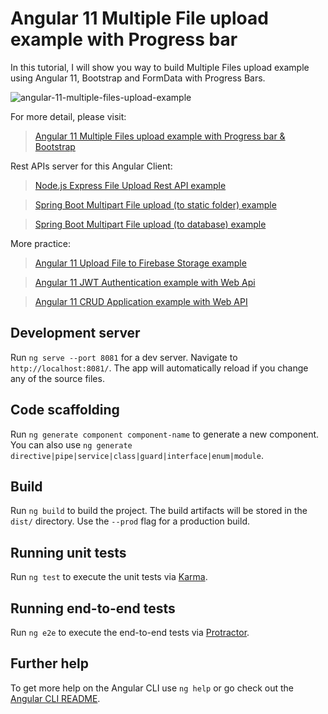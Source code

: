 # Angular 11 Multiple File upload example with Progress bar

In this tutorial, I will show you way to build Multiple Files upload example using Angular 11, Bootstrap and FormData with Progress Bars.

![angular-11-multiple-files-upload-example](angular-11-multiple-files-upload-example.png)

For more detail, please visit:

> [Angular 11 Multiple Files upload example with Progress bar & Bootstrap](https://bezkoder.com/angular-11-multiple-file-upload/)

Rest APIs server for this Angular Client:

> [Node.js Express File Upload Rest API example](https://bezkoder.com/node-js-express-file-upload/)

> [Spring Boot Multipart File upload (to static folder) example](https://bezkoder.com/spring-boot-file-upload/)

> [Spring Boot Multipart File upload (to database) example](https://bezkoder.com/spring-boot-upload-file-database/)

More practice:

> [Angular 11 Upload File to Firebase Storage example](https://bezkoder.com/angular-11-file-upload-firebase-storage/)

> [Angular 11 JWT Authentication example with Web Api](https://bezkoder.com/angular-11-jwt-auth/)

> [Angular 11 CRUD Application example with Web API](https://bezkoder.com/angular-11-crud-app/)

## Development server

Run `ng serve --port 8081` for a dev server. Navigate to `http://localhost:8081/`. The app will automatically reload if you change any of the source files.

## Code scaffolding

Run `ng generate component component-name` to generate a new component. You can also use `ng generate directive|pipe|service|class|guard|interface|enum|module`.

## Build

Run `ng build` to build the project. The build artifacts will be stored in the `dist/` directory. Use the `--prod` flag for a production build.

## Running unit tests

Run `ng test` to execute the unit tests via [Karma](https://karma-runner.github.io).

## Running end-to-end tests

Run `ng e2e` to execute the end-to-end tests via [Protractor](http://www.protractortest.org/).

## Further help

To get more help on the Angular CLI use `ng help` or go check out the [Angular CLI README](https://github.com/angular/angular-cli/blob/master/README.md).
